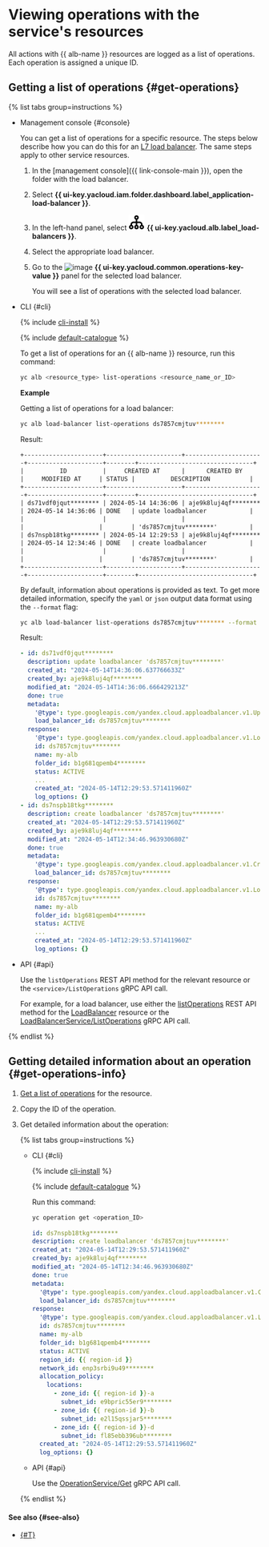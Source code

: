 # Viewing operations with the service's resources

All actions with {{ alb-name }} resources are logged as a list of operations. Each operation is assigned a unique ID.

## Getting a list of operations {#get-operations}

{% list tabs group=instructions %}

- Management console {#console}

   You can get a list of operations for a specific resource. The steps below describe how you can do this for an [L7 load balancer](../concepts/application-load-balancer.md). The same steps apply to other service resources.

   1. In the [management console]({{ link-console-main }}), open the folder with the load balancer.
   1. Select **{{ ui-key.yacloud.iam.folder.dashboard.label_application-load-balancer }}**.
   1. In the left-hand panel, select ![image](../../_assets/console-icons/branches-down.svg) **{{ ui-key.yacloud.alb.label_load-balancers }}**.
   1. Select the appropriate load balancer.
   1. Go to the ![image](../../_assets/console-icons/list-check.svg) **{{ ui-key.yacloud.common.operations-key-value }}** panel for the selected load balancer.

      You will see a list of operations with the selected load balancer.

- CLI {#cli}

   {% include [cli-install](../../_includes/cli-install.md) %}

   {% include [default-catalogue](../../_includes/default-catalogue.md) %}

   To get a list of operations for an {{ alb-name }} resource, run this command:

   ```bash
   yc alb <resource_type> list-operations <resource_name_or_ID>
   ```

   **Example**

   Getting a list of operations for a load balancer:

   ```bash
   yc alb load-balancer list-operations ds7857cmjtuv********
   ```

   Result:

   ```text
   +----------------------+---------------------+----------------------+---------------------+--------+--------------------------------+
   |          ID          |     CREATED AT      |      CREATED BY      |     MODIFIED AT     | STATUS |          DESCRIPTION           |
   +----------------------+---------------------+----------------------+---------------------+--------+--------------------------------+
   | ds71vdf0jqut******** | 2024-05-14 14:36:06 | aje9k8luj4qf******** | 2024-05-14 14:36:06 | DONE   | update loadbalancer            |
   |                      |                     |                      |                     |        | 'ds7857cmjtuv********'         |
   | ds7nspb18tkg******** | 2024-05-14 12:29:53 | aje9k8luj4qf******** | 2024-05-14 12:34:46 | DONE   | create loadbalancer            |
   |                      |                     |                      |                     |        | 'ds7857cmjtuv********'         |
   +----------------------+---------------------+----------------------+---------------------+--------+--------------------------------+
   ```

   By default, information about operations is provided as text. To get more detailed information, specify the `yaml` or `json` output data format using the `--format` flag:

   ```bash
   yc alb load-balancer list-operations ds7857cmjtuv******** --format yaml
   ```

   Result:

   ```yaml
   - id: ds71vdf0jqut********
     description: update loadbalancer 'ds7857cmjtuv********'
     created_at: "2024-05-14T14:36:06.637766633Z"
     created_by: aje9k8luj4qf********
     modified_at: "2024-05-14T14:36:06.666429213Z"
     done: true
     metadata:
       '@type': type.googleapis.com/yandex.cloud.apploadbalancer.v1.UpdateLoadBalancerMetadata
       load_balancer_id: ds7857cmjtuv********
     response:
       '@type': type.googleapis.com/yandex.cloud.apploadbalancer.v1.LoadBalancer
       id: ds7857cmjtuv********
       name: my-alb
       folder_id: b1g681qpemb4********
       status: ACTIVE
       ...
       created_at: "2024-05-14T12:29:53.571411960Z"
       log_options: {}
   - id: ds7nspb18tkg********
     description: create loadbalancer 'ds7857cmjtuv********'
     created_at: "2024-05-14T12:29:53.571411960Z"
     created_by: aje9k8luj4qf********
     modified_at: "2024-05-14T12:34:46.963930680Z"
     done: true
     metadata:
       '@type': type.googleapis.com/yandex.cloud.apploadbalancer.v1.CreateLoadBalancerMetadata
       load_balancer_id: ds7857cmjtuv********
     response:
       '@type': type.googleapis.com/yandex.cloud.apploadbalancer.v1.LoadBalancer
       id: ds7857cmjtuv********
       name: my-alb
       folder_id: b1g681qpemb4********
       status: ACTIVE
       ...
       created_at: "2024-05-14T12:29:53.571411960Z"
       log_options: {}
   ```

- API {#api}

   Use the `listOperations` REST API method for the relevant resource or the `<service>/ListOperations` gRPC API call.

   For example, for a load balancer, use either the [listOperations](../api-ref/LoadBalancer/listOperations.md) REST API method for the [LoadBalancer](../api-ref/LoadBalancer/index.md) resource or the [LoadBalancerService/ListOperations](../api-ref/grpc/load_balancer_service.md#ListOperations) gRPC API call.

{% endlist %}

## Getting detailed information about an operation {#get-operations-info}

1. [Get a list of operations](#get-operations) for the resource.
1. Copy the ID of the operation.
1. Get detailed information about the operation:

   {% list tabs group=instructions %}

   - CLI {#cli}

      {% include [cli-install](../../_includes/cli-install.md) %}

      {% include [default-catalogue](../../_includes/default-catalogue.md) %}

      Run this command:

      ```bash
      yc operation get <operation_ID>
      ```

      ```yaml
      id: ds7nspb18tkg********
      description: create loadbalancer 'ds7857cmjtuv********'
      created_at: "2024-05-14T12:29:53.571411960Z"
      created_by: aje9k8luj4qf********
      modified_at: "2024-05-14T12:34:46.963930680Z"
      done: true
      metadata:
        '@type': type.googleapis.com/yandex.cloud.apploadbalancer.v1.CreateLoadBalancerMetadata
        load_balancer_id: ds7857cmjtuv********
      response:
        '@type': type.googleapis.com/yandex.cloud.apploadbalancer.v1.LoadBalancer
        id: ds7857cmjtuv********
        name: my-alb
        folder_id: b1g681qpemb4********
        status: ACTIVE
        region_id: {{ region-id }}
        network_id: enp3srbi9u49********
        allocation_policy:
          locations:
            - zone_id: {{ region-id }}-a
              subnet_id: e9bpric55er9********
            - zone_id: {{ region-id }}-b
              subnet_id: e2l15qssjar5********
            - zone_id: {{ region-id }}-d
              subnet_id: fl85ebb396ub********
        created_at: "2024-05-14T12:29:53.571411960Z"
        log_options: {}
      ```

   - API {#api}

      Use the [OperationService/Get](../api-ref/grpc/operation_service.md#Get) gRPC API call.

   {% endlist %}

#### See also {#see-also}

* [{#T}](../../api-design-guide/concepts/about-async.md)
